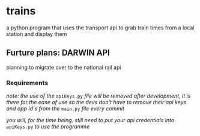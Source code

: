# trains

a python program that uses the transport api to grab train times from a local station and display them 




## Furture plans: DARWIN API
planning to migrate over to the national rail api




### Requirements
*note: the use of the* `apiKeys.py` *file will be removed after development, it is there for the ease of use so the devs don't have to remove their api keys and app id's from the* `main.py` *file every commit*

*you will, for the time being, still need to put your api credentials into* `apiKeys.py` *to use the programme*
